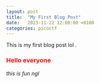 ```yaml
---
layout: post
title:  "My First Blog Post"
date:   2023-11-22 12:00:00 +0100
categories: picoctf
---
```


This is my first blog post lol .
<h3 style="color:red">Hello everyone</h3>
<i>this is fun ngl</i>